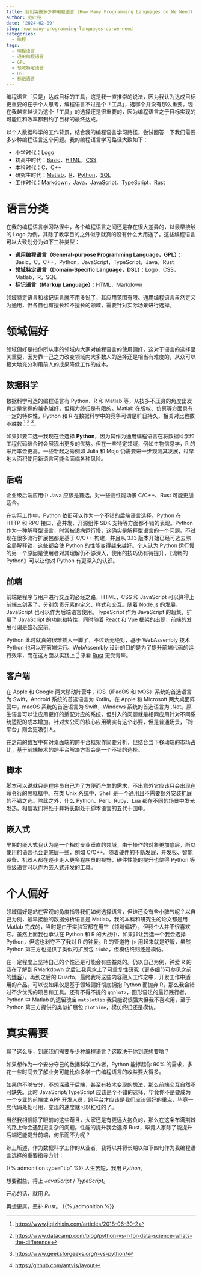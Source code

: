 ```yaml
---
title: 我们需要多少种编程语言 (How Many Programming Languages do We Need)
author: 范叶亮
date: '2024-02-09'
slug: how-many-programming-languages-do-we-need
categories:
  - 编程
tags:
  - 编程语言
  - 通用编程语言
  - GPL
  - 领域特定语言
  - DSL
  - 标记语言
---
```


编程语言「只是」达成目标的工具，这是我一直推崇的说法，因为我认为达成目标更重要的在于个人思考，编程语言不过是个「工具」，选哪个并没有那么重要。现在我越来越认为这个「工具」的选择还是很重要的，因为编程语言之于目标实现的可能性和效率都制约了目标的最终达成。

以个人数据科学的工作背景，结合我的编程语言学习路径，尝试回答一下我们需要多少种编程语言这个问题。我的编程语言学习路径大致如下：

- 小学时代：[Logo](https://zh.wikipedia.org/wiki/Logo_(%E7%A8%8B%E5%BA%8F%E8%AF%AD%E8%A8%80))
- 初高中时代：[Basic](https://zh.wikipedia.org/wiki/BASIC)，[HTML](https://zh.wikipedia.org/zh-cn/HTML)，[CSS](https://zh.wikipedia.org/wiki/CSS)
- 本科时代：[C](https://zh.wikipedia.org/wiki/C%E8%AF%AD%E8%A8%80)，[C++](https://zh.wikipedia.org/wiki/C%2B%2B)
- 研究生时代：[Matlab](https://zh.wikipedia.org/wiki/MATLAB)，[R](https://zh.wikipedia.org/wiki/R%E8%AF%AD%E8%A8%80)，[Python](https://zh.wikipedia.org/wiki/Python)，[SQL](https://zh.wikipedia.org/wiki/SQL)
- 工作时代：[Markdown](https://zh.wikipedia.org/wiki/Markdown)，[Java](https://zh.wikipedia.org/wiki/Java)，[JavaScript](https://zh.wikipedia.org/wiki/JavaScript)，[TypeScript](https://zh-yue.wikipedia.org/wiki/TypeScript)，[Rust](https://zh.wikipedia.org/wiki/Rust)

# 语言分类

在我的编程语言学习路径中，各个编程语言之间还是存在很大差异的，以最早接触的 Logo 为例，其除了教学目的之外似乎就真的没有什么大用途了。这些编程语言可以大致划分为如下三种类型：

- **通用编程语言（General-purpose Programming Language，GPL）**：Basic，C，C++，Python，JavaScript，TypeScript，Java，Rust
- **领域特定语言（Domain-Specific Language，DSL）**：Logo，CSS，Matlab，R，SQL
- **标记语言（Markup Language）**：HTML，Markdown

领域特定语言和标记语言就不用多说了，其应用范围有限。通用编程语言虽然定义为通用，但各自也有擅长和不擅长的领域，需要针对实际场景进行选择。

# 领域偏好

领域偏好是指你所从事的领域内大家对编程语言的使用偏好，这对于语言的选择至关重要，因为靠一己之力改变领域内大多数人的选择还是相当有难度的，从众可以极大地充分利用前人的成果降低工作的成本。

## 数据科学

数据科学可选的编程语言有 Python、R 和 Matlab 等，从技多不压身的角度出发肯定是掌握的越多越好，但精力终归是有限的。Matlab 在版权、仿真等方面具有一定的特殊性，Python 和 R 在数据科学中的竞争可谓是旷日持久，相关对比也数不胜数 [^python-vs-r-jiqizhixin] [^python-vs-r-datacamp] [^python-vs-r-geeksforgeeks]。

[^python-vs-r-datacamp]: <https://www.datacamp.com/blog/python-vs-r-for-data-science-whats-the-difference>

[^python-vs-r-geeksforgeeks]: <https://www.geeksforgeeks.org/r-vs-python/>

[^python-vs-r-jiqizhixin]: <https://www.jiqizhixin.com/articles/2018-06-30-2>

如果非要二选一我现在会选择 **Python**，因为其作为通用编程语言在将数据科学和工程代码结合时会展现出更多的优势。但在一些特定领域，例如生物信息学，R 的采用率会更高。一些新起之秀例如 Julia 和 Mojo 仍需要进一步观测其发展，过早地大面积使用新语言可能会面临各种风险。

## 后端

企业级后端应用中 Java 应该是首选，对一些高性能场景 C/C++、Rust 可能更加适合。

在实际工作中，Python 依旧可以作为一个不错的后端语言选择。Python 在 HTTP 和 RPC 接口、高并发、开源组件 SDK 支持等方面都不错的表现。Python 作为一种解释型语言，时常被诟病运行慢，这确实是解释型语言的一个问题。不过现在很多流行扩展包都是基于 C/C++ 构建，并且从 3.13 版本开始已经可选去除全局解释锁，这些都会使 Python 的性能变得越来越好。个人认为 Python 运行慢的另一个原因是使用者对其理解仍不够深入，使用的技巧仍有待提升，《流畅的 Python》可以让你对 Python 有更深入的认识。

## 前端

前端是程序与用户进行交互的必经之路，HTML，CSS 和 JavaScript 可以算得上前端三剑客了，分别负责元素的定义、样式和交互。随着 Node.js 的发展，JavaScript 也可以作为后端语言使用。TypeScript 作为 JavaScript 的超集，扩展了 JavaScript 的功能和特性，同时随着 React 和 Vue 框架的出现，前端的发展可谓是盛况空前。

Python 此时就真的很难插入一脚了，不过话无绝对，基于 WebAssembly 技术 Python 也可以在前端运行。WebAssembly 设计的目的是为了提升前端代码的运行效率，而在这方面从实践上 [^antv-layout] 来看 [Rust](https://www.rust-lang.org/zh-CN/what/wasm) 更受青睐。

[^antv-layout]: <https://github.com/antvis/layout>

## 客户端

在 Apple 和 Google 两大移动阵营中，iOS（iPadOS 和 tvOS）系统的首选语言为 Swift，Android 系统的首选语言为 Kotlin。在 Apple 和 Microsoft 两大桌面阵营中，macOS 系统的首选语言为 Swift，Windows 系统的首选语言为 .Net。原生语言可以让应用更好的适配对应的系统，但引入的问题就是相同应用针对不同系统适配的成本增加。针对大公司的核心应用确实有这个必要，但是普通场景，「跨平台」则会更吸引人。

在之前的[博客](/cn/2018/05/cross-platform-gui-application-based-on-pyqt/)中有对桌面端的跨平台框架作简要分析，但结合当下移动端的市场占比，基于前端技术的跨平台解决方案会是一个不错的选择。

## 脚本

脚本可以说就只是程序员自己为了方便而产生的需求，不出意外它应该只会出现在命令行的黑框框中。在类 Unix 系统中，Shell 是一个通用且不需要额外安装扩展的不错之选。除此之外，什么 Python、Perl、Ruby、Lua 都在不同的场景中发光发热，相信我们将处于并将长期处于脚本语言的五代十国中。

## 嵌入式

早期的嵌入式我认为是一个相对专业垂直的领域，由于操作的对象更加底层，所以使用的语言也会更底层一些，例如 C/C++。随着硬件的不断发展，开发板、智能设备、机器人都在逐步走入更多程序员的视野，硬件性能的提升也使得 Python 等高级语言可以作为嵌入式开发的工具。

# 个人偏好

领域偏好是站在客观的角度指导我们如何选择语言，但谁还没有些小脾气呢？以自己为例，最早接触的数据分析语言是 Matlab，我的本科和研究生的论文都是用 Matlab 完成的，当时是由于实验室都在用它（领域偏好），但我个人并不很喜欢它。虽然上面我也承认在 Python 和 R 的大战中，如果非让我选一个我会选择 Python，但这也剥夺不了我对 R 的钟爱。R 的管道符 `|>` 用起来就是舒服，虽然 Python 第三方也提供了类似的扩展包 `siuba`，但模仿终归还是模仿。

在一定程度上坚持自己的个性还是可能会有些益处的。仍以自己为例，钟爱 R 的我在了解到 RMarkdown 之后让我喜欢上了可重复性研究（更多细节可参见之前的[博客](/cn/2023/03/literate-programming-and-reproducible-research/)）。再到之后的 Quarto，最终我将这些内容融入工作之中，开发工作中适用的产品。可以说如果仅是基于领域偏好彻底拥抱 Python 而抛弃 R，那么我会错过不少优秀的项目和工具。还有不得不提的 `ggplot2`，图形语法的最好践行者，Python 中 Matlab 的遗留瑰宝 `matplotlib` 我只能说很强大但我不喜欢用，至于 Python 第三方提供的类似扩展包 `plotnine`，模仿终归还是模仿。

# 真实需要

聊了这么多，到底我们需要多少种编程语言？这取决于你到底想要啥？

如果想作为一个安分守己的数据科学工作者，Python 能撑起你 90% 的需求，多花一些时间去了解业务可能比你多学一门编程语言的收益要大得多。

如果你不够安分，不想深藏于后端，甚至有技术变现的想法，那么前端交互自然不可缺失。此时 JavaScript/TypeScript 应该是个不错的选择，毕竟你不是要成为一个专业的前端或 APP 开发人员，跨平台才应该是我们应该偏好的重点，毕竟一套代码处处可用，变现的速度就可以杠杠的了。

当然我相信除了眼前的这些苟且，大家还是有更远大抱负的，那么在这条布满荆棘的路上你会遇到更复杂的问题。性能的提升我会选择 Rust，毕竟人家除了能提升后端还能提升前端，何乐而不为呢？

综上所述，作为数据科学工作的从业者，我将以并将长期以如下四句作为我编程语言选择的重要指导方针：

{{% admonition type="tip" %}}
人生苦短，我用 <i class="icon icon-python"> Python</i>。

想要甜些，得上 <i class="icon icon-javascript"> JavaScript</i> / <i class="icon icon-typescript"> TypeScript</i>。

开心的话，就用 <i class="icon icon-r"> R</i>。

再想更屌，恶补 <i class="icon icon-rust"> Rust</i>。
{{% /admonition %}}
